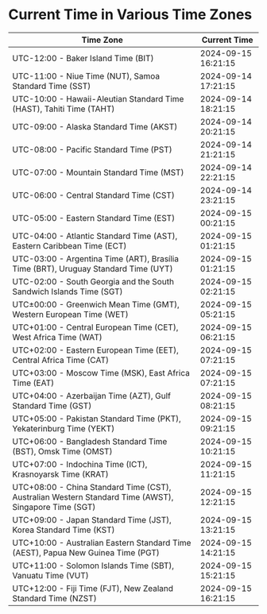 # Current Time in Various Time Zones

| Time Zone | Current Time |
|-----------|--------------|
| UTC-12:00 - Baker Island Time (BIT) | 2024-09-15 16:21:15 |
| UTC-11:00 - Niue Time (NUT), Samoa Standard Time (SST) | 2024-09-14 17:21:15 |
| UTC-10:00 - Hawaii-Aleutian Standard Time (HAST), Tahiti Time (TAHT) | 2024-09-14 18:21:15 |
| UTC-09:00 - Alaska Standard Time (AKST) | 2024-09-14 20:21:15 |
| UTC-08:00 - Pacific Standard Time (PST) | 2024-09-14 21:21:15 |
| UTC-07:00 - Mountain Standard Time (MST) | 2024-09-14 22:21:15 |
| UTC-06:00 - Central Standard Time (CST) | 2024-09-14 23:21:15 |
| UTC-05:00 - Eastern Standard Time (EST) | 2024-09-15 00:21:15 |
| UTC-04:00 - Atlantic Standard Time (AST), Eastern Caribbean Time (ECT) | 2024-09-15 01:21:15 |
| UTC-03:00 - Argentina Time (ART), Brasília Time (BRT), Uruguay Standard Time (UYT) | 2024-09-15 01:21:15 |
| UTC-02:00 - South Georgia and the South Sandwich Islands Time (SGT) | 2024-09-15 02:21:15 |
| UTC±00:00 - Greenwich Mean Time (GMT), Western European Time (WET) | 2024-09-15 05:21:15 |
| UTC+01:00 - Central European Time (CET), West Africa Time (WAT) | 2024-09-15 06:21:15 |
| UTC+02:00 - Eastern European Time (EET), Central Africa Time (CAT) | 2024-09-15 07:21:15 |
| UTC+03:00 - Moscow Time (MSK), East Africa Time (EAT) | 2024-09-15 07:21:15 |
| UTC+04:00 - Azerbaijan Time (AZT), Gulf Standard Time (GST) | 2024-09-15 08:21:15 |
| UTC+05:00 - Pakistan Standard Time (PKT), Yekaterinburg Time (YEKT) | 2024-09-15 09:21:15 |
| UTC+06:00 - Bangladesh Standard Time (BST), Omsk Time (OMST) | 2024-09-15 10:21:15 |
| UTC+07:00 - Indochina Time (ICT), Krasnoyarsk Time (KRAT) | 2024-09-15 11:21:15 |
| UTC+08:00 - China Standard Time (CST), Australian Western Standard Time (AWST), Singapore Time (SGT) | 2024-09-15 12:21:15 |
| UTC+09:00 - Japan Standard Time (JST), Korea Standard Time (KST) | 2024-09-15 13:21:15 |
| UTC+10:00 - Australian Eastern Standard Time (AEST), Papua New Guinea Time (PGT) | 2024-09-15 14:21:15 |
| UTC+11:00 - Solomon Islands Time (SBT), Vanuatu Time (VUT) | 2024-09-15 15:21:15 |
| UTC+12:00 - Fiji Time (FJT), New Zealand Standard Time (NZST) | 2024-09-15 16:21:15 |
